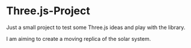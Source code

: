 # Three.js-Project
Just a small project to test some Three.js ideas and play with the library.

I am aiming to create a moving replica of the solar system.
